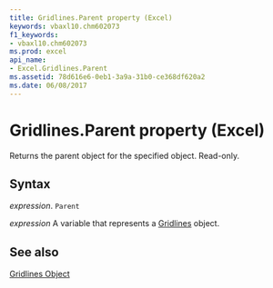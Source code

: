 ```yaml
---
title: Gridlines.Parent property (Excel)
keywords: vbaxl10.chm602073
f1_keywords:
- vbaxl10.chm602073
ms.prod: excel
api_name:
- Excel.Gridlines.Parent
ms.assetid: 78d616e6-0eb1-3a9a-31b0-ce368df620a2
ms.date: 06/08/2017
---
```



# Gridlines.Parent property (Excel)

Returns the parent object for the specified object. Read-only.


## Syntax

 _expression_. `Parent`

 _expression_ A variable that represents a [Gridlines](Excel.Gridlines-graph-object.md) object.


## See also


[Gridlines Object](Excel.Gridlines(object).md)

